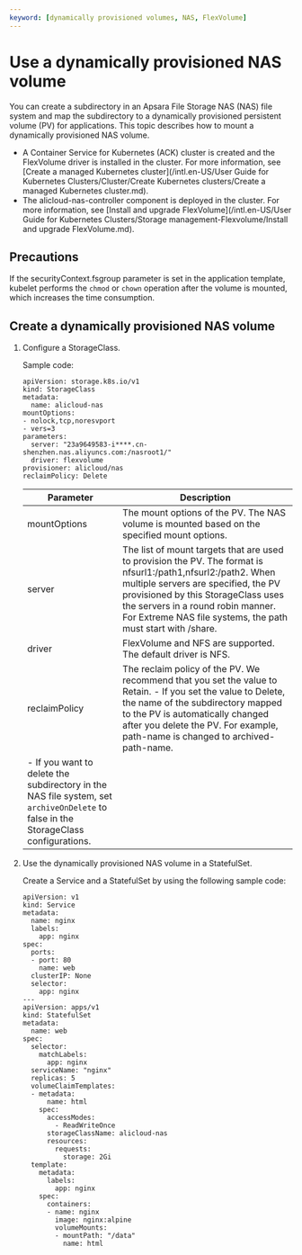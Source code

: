 ```yaml
---
keyword: [dynamically provisioned volumes, NAS, FlexVolume]
---
```


# Use a dynamically provisioned NAS volume

You can create a subdirectory in an Apsara File Storage NAS \(NAS\) file system and map the subdirectory to a dynamically provisioned persistent volume \(PV\) for applications. This topic describes how to mount a dynamically provisioned NAS volume.

-   A Container Service for Kubernetes \(ACK\) cluster is created and the FlexVolume driver is installed in the cluster. For more information, see [Create a managed Kubernetes cluster](/intl.en-US/User Guide for Kubernetes Clusters/Cluster/Create Kubernetes clusters/Create a managed Kubernetes cluster.md).
-   The alicloud-nas-controller component is deployed in the cluster. For more information, see [Install and upgrade FlexVolume](/intl.en-US/User Guide for Kubernetes Clusters/Storage management-Flexvolume/Install and upgrade FlexVolume.md).

## Precautions

If the securityContext.fsgroup parameter is set in the application template, kubelet performs the `chmod` or `chown` operation after the volume is mounted, which increases the time consumption.

## Create a dynamically provisioned NAS volume

1.  Configure a StorageClass.

    Sample code:

    ```
    apiVersion: storage.k8s.io/v1
    kind: StorageClass
    metadata:
      name: alicloud-nas
    mountOptions:
    - nolock,tcp,noresvport
    - vers=3
    parameters:
      server: "23a9649583-i****.cn-shenzhen.nas.aliyuncs.com:/nasroot1/"
      driver: flexvolume
    provisioner: alicloud/nas
    reclaimPolicy: Delete
    ```

    |Parameter|Description|
    |---------|-----------|
    |mountOptions|The mount options of the PV. The NAS volume is mounted based on the specified mount options.|
    |server|The list of mount targets that are used to provision the PV. The format is nfsurl1:/path1,nfsurl2:/path2. When multiple servers are specified, the PV provisioned by this StorageClass uses the servers in a round robin manner. For Extreme NAS file systems, the path must start with /share.|
    |driver|FlexVolume and NFS are supported. The default driver is NFS.|
    |reclaimPolicy|The reclaim policy of the PV. We recommend that you set the value to Retain.     -   If you set the value to Delete, the name of the subdirectory mapped to the PV is automatically changed after you delete the PV. For example, path-name is changed to archived-path-name.
    -   If you want to delete the subdirectory in the NAS file system, set `archiveOnDelete` to false in the StorageClass configurations. |

2.  Use the dynamically provisioned NAS volume in a StatefulSet.

    Create a Service and a StatefulSet by using the following sample code:

    ```
    apiVersion: v1
    kind: Service
    metadata:
      name: nginx
      labels:
        app: nginx
    spec:
      ports:
      - port: 80
        name: web
      clusterIP: None
      selector:
        app: nginx
    ---
    apiVersion: apps/v1
    kind: StatefulSet
    metadata:
      name: web
    spec:
      selector:
        matchLabels:
          app: nginx
      serviceName: "nginx"
      replicas: 5
      volumeClaimTemplates:
      - metadata:
          name: html
        spec:
          accessModes:
            - ReadWriteOnce
          storageClassName: alicloud-nas
          resources:
            requests:
              storage: 2Gi
      template:
        metadata:
          labels:
            app: nginx
        spec:
          containers:
          - name: nginx
            image: nginx:alpine
            volumeMounts:
            - mountPath: "/data"
              name: html
    ```


